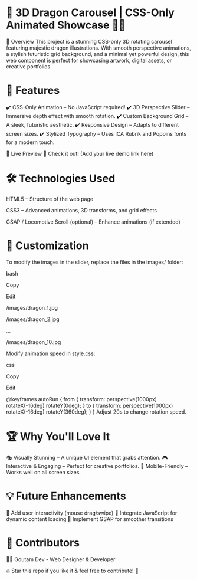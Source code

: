 # 🎨 3D Dragon Carousel | CSS-Only Animated Showcase 🐉✨
🌟 Overview
This project is a stunning CSS-only 3D rotating carousel featuring majestic dragon illustrations. With smooth perspective animations, a stylish futuristic grid background, and a minimal yet powerful design, this web component is perfect for showcasing artwork, digital assets, or creative portfolios.

# 🚀 Features
✔️ CSS-Only Animation – No JavaScript required!
✔️ 3D Perspective Slider – Immersive depth effect with smooth rotation.
✔️ Custom Background Grid – A sleek, futuristic aesthetic.
✔️ Responsive Design – Adapts to different screen sizes.
✔️ Stylized Typography – Uses ICA Rubrik and Poppins fonts for a modern touch.

🎥 Live Preview
🔗 Check it out! (Add your live demo link here)

# 🛠️ Technologies Used
HTML5 – Structure of the web page

CSS3 – Advanced animations, 3D transforms, and grid effects

GSAP / Locomotive Scroll (optional) – Enhance animations (if extended)

# 🎨 Customization
To modify the images in the slider, replace the files in the images/ folder:

bash 


Copy

Edit

/images/dragon_1.jpg

/images/dragon_2.jpg

...

/images/dragon_10.jpg

Modify animation speed in style.css:

css

Copy

Edit

@keyframes autoRun {
    from {
        transform: perspective(1000px) rotateX(-16deg) rotateY(0deg);
    }
    to {
        transform: perspective(1000px) rotateX(-16deg) rotateY(360deg);
    }
}
Adjust 20s to change rotation speed.

# 🏆 Why You'll Love It
🎭 Visually Stunning – A unique UI element that grabs attention.
🎮 Interactive & Engaging – Perfect for creative portfolios.
📱 Mobile-Friendly – Works well on all screen sizes.

# 💡 Future Enhancements
🔹 Add user interactivity (mouse drag/swipe)
🔹 Integrate JavaScript for dynamic content loading
🔹 Implement GSAP for smoother transitions

# 🤝 Contributors
👨‍💻 Goutam Dev - Web Designer & Developer

🔥 Star this repo if you like it & feel free to contribute! 🚀
